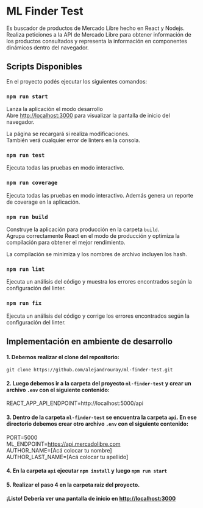 # ML Finder Test

Es buscador de productos de Mercado Libre hecho en React y Nodejs. Realiza peticiones a la API de Mercado Libre para obtener información de los productos consultados y representa la información en componentes dinámicos dentro del navegador.

## Scripts Disponibles

En el proyecto podés ejecutar los siguientes comandos:

### `npm run start`

Lanza la aplicación el modo desarrollo \
Abre [http://localhost:3000](http://localhost:3000) para visualizar la pantalla de inicio del navegador.

La página se recargará si realiza modificaciones.\
También verá cualquier error de linters en la consola.

### `npm run test`

Ejecuta todas las pruebas en modo interactivo.

### `npm run coverage`

Ejecuta todas las pruebas en modo interactivo. Además genera un reporte de coverage en la aplicación.

### `npm run build`

Construye la aplicación para producción en la carpeta `build`. \
Agrupa correctamente React en el modo de producción y optimiza la compilación para obtener el mejor rendimiento.

La compilación se minimiza y los nombres de archivo incluyen los hash.

### `npm run lint`

Ejecuta un análisis del código y muestra los errores encontrados según la configuración del linter.


### `npm run fix`

Ejecuta un análisis del código y corrige los errores encontrados según la configuración del linter.

## Implementación en ambiente de desarrollo

#### 1. Debemos realizar el clone del repositorio:
  
`git clone https://github.com/alejandrouray/ml-finder-test.git`

#### 2. Luego debemos ir a la carpeta del proyecto `ml-finder-test` y crear un archivo `.env` con el siguiente contenido:

  REACT_APP_API_ENDPOINT=http://localhost:5000/api
  
#### 3. Dentro de la carpeta `ml-finder-test` se encuentra la carpeta `api`. En ese directorio debemos crear otro archivo `.env` con el siguiente contenido:

  PORT=5000 \
  ML_ENDPOINT=https://api.mercadolibre.com \
  AUTHOR_NAME=[Acá colocar tu nombre] \
  AUTHOR_LAST_NAME=[Acá colocar tu apellido]
  
#### 4. En la carpeta `api` ejecutar `npm install` y luego `npm run start`

#### 5. Realizar el paso 4 en la carpeta raíz del proyecto.

#### ¡Listo! Debería ver una pantalla de inicio en [http://localhost:3000](http://localhost:3000)
